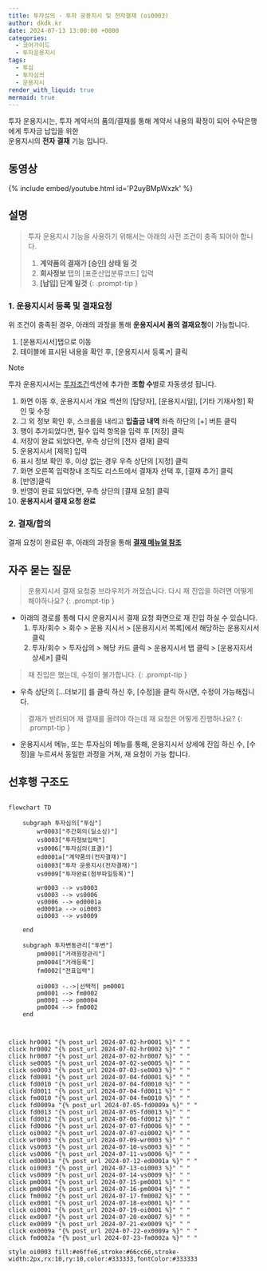 ```yaml
---
title: 투자심의 - 투자 운용지시 및 전자결재 (oi0003)
author: dkdk.kr
date: 2024-07-13 13:00:00 +0800
categories:
  - 코어가이드
  - 투자운용지시
tags:
  - 투심
  - 투자심의
  - 운용지시
render_with_liquid: true
mermaid: true
---
```

투자 운용지시는,
투자 계약서의 품의/결재를 통해 계약서 내용의 확정이 되어
수탁은행에게 투자금 납입을 위한<br> 운용지시의 **전자 결재** 기능 입니다.
## 동영상

{% include embed/youtube.html id='P2uyBMpWxzk' %}

## 설명

> 투자 운용지시 기능을 사용하기 위해서는 아래의 사전 조건이 충족 되어야 합니다.
> 1. **계약품의 결재가 [승인] 상태 일 것**
> 2. **회사정보** 탭의 [표준산업분류코드] 입력
> 3. **[납입] 단계 일것**
{: .prompt-tip }


### 1. 운용지시서 등록 및 결재요청
위 조건이 충족된 경우, 아래의 과정을 통해
**운용지시서 품의 결재요청**이 가능합니다.

1. [운용지시서]탭으로 이동
2. 테이블에 표시된 내용을 확인 후, [운용지시서 등록↗] 클릭

> [!NOTE]
> 투자 운용지시서는 [투자조건](https://guide.vcworks.kr/posts/vs0003/)섹션에 추가한 **조합 수**별로 자동생성 됩니다.

1. 화면 이동 후, 운용지시서 개요 섹션의 [담당자], [운용지시일], [기타 기재사항] 확인 및 수정
2. 그 외 정보 확인 후, 스크롤을 내리고 **입출금 내역** 좌측 하단의 [+] 버튼 클릭
3. 행이 추가되었다면, 필수 입력 항목을 입력 후 [저장] 클릭
4. 저장이 완료 되었다면, 우측 상단의 [전자 결재] 클릭
5. 운용지시서 [제목] 입력
6. 표시 정보 확인 후, 이상 없는 경우 우측 상단의 [지정] 클릭
7. 화면 오른쪽 입력창내 조직도 리스트에서 결재자 선택 후, [결재 추가] 클릭
8. [반영]클릭
9. 반영이 완료 되었다면, 우측 상단의 [결재 요청] 클릭
10. **운용지시서 결재 요청 완료**

### 2. 결재/합의
결재 요청이 완료된 후, 아래의 과정을 통해
**[결재 메뉴얼 참조](https://guide.vcworks.kr/posts/ed0001a/)**
## 자주 묻는 질문

> 운용지시서 결재 요청중 브라우저가 꺼졌습니다. 다시 재 진입을 하려면 어떻게 해야하나요?
{: .prompt-tip }

- 아래의 경로를 통해 다시 운용지시서 결재 요청 화면으로 재 진입 하실 수 있습니다.
	1. 투자/회수 > 회수 > 운용 지시서 > [운용지시서 목록]에서 해당하는 운용지시서 클릭
	2. 투자/회수 > 투자심의 > 해당 카드 클릭 > 운용지시서 탭 클릭 > [운용지지서 상세↗] 클릭

> 재 진입은 했는데, 수정이 불가합니다.
{: .prompt-tip }

- 우측 상단의 […더보기] 를 클릭 하신 후, [수정]을 클릭 하시면, 수정이 가능해집니다.

> 결재가 반려되어 재 결재를 올려야 하는데 재 요청은 어떻게 진행하나요?
{: .prompt-tip }

- 운용지시서 메뉴, 또는 투자심의 메뉴를 통해, 운용지시서 상세에 진입 하신 수, [수정]을 누르셔서 동일한 과정을 거쳐, 재 요청이 가능 합니다.

## 선후행 구조도

```mermaid

flowchart TD

    subgraph 투자심의["투심"]
        wr0003["주간회의(딜소싱)"]
        vs0003["투자정보입력"]
        vs0006["투자심의(표결)"]
        ed0001a["계약품의(전자결재)"]
        oi0003["투자 운용지시(전자결재)"]
        vs0009["투자완료(첨부파일등록)"]

        wr0003 --> vs0003
        vs0003 --> vs0006
        vs0006 --> ed0001a
        ed0001a --> oi0003
        oi0003 --> vs0009

    end

    subgraph 투자변동관리["투변"]
        pm0001["거래원장관리"]
        pm0004["거래등록"]
        fm0002["전표입력"]

        oi0003 -.->|선택적| pm0001
        pm0001 --> fm0002
        pm0001 --> pm0004
        pm0004 --> fm0002
    end


    
click hr0001 "{% post_url 2024-07-02-hr0001 %}" " "
click hr0002 "{% post_url 2024-07-02-hr0002 %}" " "
click hr0007 "{% post_url 2024-07-02-hr0007 %}" " "
click se0005 "{% post_url 2024-07-02-se0005 %}" " "
click se0003 "{% post_url 2024-07-03-se0003 %}" " "
click fd0001 "{% post_url 2024-07-04-fd0001 %}" " "
click fd0010 "{% post_url 2024-07-04-fd0010 %}" " "
click fd0011 "{% post_url 2024-07-04-fd0011 %}" " "
click fm0010 "{% post_url 2024-07-04-fm0010 %}" " "
click fd0009a "{% post_url 2024-07-05-fd0009a %}" " "
click fd0013 "{% post_url 2024-07-05-fd0013 %}" " "
click fd0012 "{% post_url 2024-07-06-fd0012 %}" " "
click fd0006 "{% post_url 2024-07-07-fd0006 %}" " "
click oi0002 "{% post_url 2024-07-07-oi0002 %}" " "
click wr0003 "{% post_url 2024-07-09-wr0003 %}" " "
click vs0003 "{% post_url 2024-07-10-vs0003 %}" " "
click vs0006 "{% post_url 2024-07-11-vs0006 %}" " "
click ed0001a "{% post_url 2024-07-12-ed0001a %}" " "
click oi0003 "{% post_url 2024-07-13-oi0003 %}" " "
click vs0009 "{% post_url 2024-07-14-vs0009 %}" " "
click pm0001 "{% post_url 2024-07-15-pm0001 %}" " "
click pm0004 "{% post_url 2024-07-16-pm0004 %}" " "
click fm0002 "{% post_url 2024-07-17-fm0002 %}" " "
click ex0001 "{% post_url 2024-07-18-ex0001 %}" " "
click oi0001 "{% post_url 2024-07-19-oi0001 %}" " "
click ex0007 "{% post_url 2024-07-20-ex0007 %}" " "
click ex0009 "{% post_url 2024-07-21-ex0009 %}" " "
click ex0009a "{% post_url 2024-07-22-ex0009a %}" " "
click fm0002a "{% post_url 2024-07-23-fm0002a %}" " "

style oi0003 fill:#e6ffe6,stroke:#66cc66,stroke-width:2px,rx:10,ry:10,color:#333333,fontColor:#333333


```
